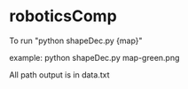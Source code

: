 # roboticsComp

To run "python shapeDec.py {map}"

example: python shapeDec.py map-green.png

All path output is in data.txt
